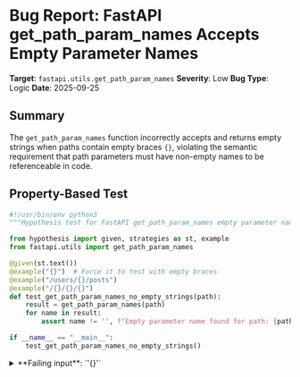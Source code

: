 # Bug Report: FastAPI get_path_param_names Accepts Empty Parameter Names

**Target**: `fastapi.utils.get_path_param_names`
**Severity**: Low
**Bug Type**: Logic
**Date**: 2025-09-25

## Summary

The `get_path_param_names` function incorrectly accepts and returns empty strings when paths contain empty braces `{}`, violating the semantic requirement that path parameters must have non-empty names to be referenceable in code.

## Property-Based Test

```python
#!/usr/bin/env python3
"""Hypothesis test for FastAPI get_path_param_names empty parameter names bug"""

from hypothesis import given, strategies as st, example
from fastapi.utils import get_path_param_names

@given(st.text())
@example("{}")  # Force it to test with empty braces
@example("/users/{}/posts")
@example("/{}/{}/{}")
def test_get_path_param_names_no_empty_strings(path):
    result = get_path_param_names(path)
    for name in result:
        assert name != '', f"Empty parameter name found for path: {path!r}"

if __name__ == "__main__":
    test_get_path_param_names_no_empty_strings()
```

<details>

<summary>
**Failing input**: `'{}'`
</summary>
```
============================= test session starts ==============================
platform linux -- Python 3.13.2, pytest-8.4.1, pluggy-1.5.0 -- /home/npc/miniconda/bin/python3
cachedir: .pytest_cache
hypothesis profile 'default'
rootdir: /home/npc/pbt/agentic-pbt/worker_/30
plugins: anyio-4.9.0, hypothesis-6.139.1, asyncio-1.2.0, langsmith-0.4.29
asyncio: mode=Mode.STRICT, debug=False, asyncio_default_fixture_loop_scope=None, asyncio_default_test_loop_scope=function
collecting ... collected 1 item

hypo.py::test_get_path_param_names_no_empty_strings FAILED               [100%]

=================================== FAILURES ===================================
__________________ test_get_path_param_names_no_empty_strings __________________
  + Exception Group Traceback (most recent call last):
  |   File "/home/npc/pbt/agentic-pbt/worker_/30/hypo.py", line 8, in test_get_path_param_names_no_empty_strings
  |     @example("{}")  # Force it to test with empty braces
  |                    ^^^
  |   File "/home/npc/miniconda/lib/python3.13/site-packages/hypothesis/core.py", line 2062, in wrapped_test
  |     _raise_to_user(errors, state.settings, [], " in explicit examples")
  |     ~~~~~~~~~~~~~~^^^^^^^^^^^^^^^^^^^^^^^^^^^^^^^^^^^^^^^^^^^^^^^^^^^^^
  |   File "/home/npc/miniconda/lib/python3.13/site-packages/hypothesis/core.py", line 1613, in _raise_to_user
  |     raise the_error_hypothesis_found
  | ExceptionGroup: Hypothesis found 3 distinct failures in explicit examples. (3 sub-exceptions)
  +-+---------------- 1 ----------------
    | Traceback (most recent call last):
    |   File "/home/npc/pbt/agentic-pbt/worker_/30/hypo.py", line 14, in test_get_path_param_names_no_empty_strings
    |     assert name != '', f"Empty parameter name found for path: {path!r}"
    | AssertionError: Empty parameter name found for path: '{}'
    | assert '' != ''
    | Falsifying explicit example: test_get_path_param_names_no_empty_strings(
    |     path='{}',
    | )
    +---------------- 2 ----------------
    | Traceback (most recent call last):
    |   File "/home/npc/pbt/agentic-pbt/worker_/30/hypo.py", line 14, in test_get_path_param_names_no_empty_strings
    |     assert name != '', f"Empty parameter name found for path: {path!r}"
    | AssertionError: Empty parameter name found for path: '/users/{}/posts'
    | assert '' != ''
    | Falsifying explicit example: test_get_path_param_names_no_empty_strings(
    |     path='/users/{}/posts',
    | )
    +---------------- 3 ----------------
    | Traceback (most recent call last):
    |   File "/home/npc/pbt/agentic-pbt/worker_/30/hypo.py", line 14, in test_get_path_param_names_no_empty_strings
    |     assert name != '', f"Empty parameter name found for path: {path!r}"
    | AssertionError: Empty parameter name found for path: '/{}/{}/{}'
    | assert '' != ''
    | Falsifying explicit example: test_get_path_param_names_no_empty_strings(
    |     path='/{}/{}/{}',
    | )
    +------------------------------------
=========================== short test summary info ============================
FAILED hypo.py::test_get_path_param_names_no_empty_strings - ExceptionGroup: ...
============================== 1 failed in 0.29s ===============================
```
</details>

## Reproducing the Bug

```python
#!/usr/bin/env python3
"""Minimal reproduction case for FastAPI get_path_param_names empty parameter bug"""

from fastapi.utils import get_path_param_names

# Test with empty braces in path
path = "/users/{}/posts"
result = get_path_param_names(path)

print(f"Path: {path}")
print(f"Result: {result}")
print(f"Empty string in result: {'' in result}")

# Test with multiple empty parameters
path2 = "/{}/{}/{}"
result2 = get_path_param_names(path2)
print(f"\nPath: {path2}")
print(f"Result: {result2}")

# Test with mixed empty and named parameters
path3 = "/mixed/{id}/{}/end"
result3 = get_path_param_names(path3)
print(f"\nPath: {path3}")
print(f"Result: {result3}")

# Demonstrate the issue - empty strings can't be used as function parameters
print("\nWhy this is a problem:")
print("- Python function parameters cannot have empty names")
print("- Empty strings will never match any function parameter in the route handler")
print("- This violates the semantic expectation that path parameters have valid names")

# Assert that the bug exists
assert '' in result, "Bug not reproduced - empty string should be in result"
print("\nBug confirmed: Empty string is present in path parameter names")
```

<details>

<summary>
Empty parameter names are returned for paths with empty braces
</summary>
```
Path: /users/{}/posts
Result: {''}
Empty string in result: True

Path: /{}/{}/{}
Result: {''}

Path: /mixed/{id}/{}/end
Result: {'', 'id'}

Why this is a problem:
- Python function parameters cannot have empty names
- Empty strings will never match any function parameter in the route handler
- This violates the semantic expectation that path parameters have valid names

Bug confirmed: Empty string is present in path parameter names
```
</details>

## Why This Is A Bug

This violates expected behavior in several critical ways:

1. **Semantic Contract Violation**: Path parameters must have valid names to be referenced in function signatures. The OpenAPI specification and FastAPI's design both require that path parameters correspond to named entities that can be referenced in code.

2. **Python Language Constraints**: Python function parameters must be valid identifiers, and empty strings are not valid Python identifiers. Therefore, an empty path parameter name can never match any function parameter, making it impossible to use.

3. **Silent Failure**: The function accepts invalid input without warning. In `fastapi/dependencies/utils.py:284`, the code checks `is_path_param = param_name in path_param_names`. When `path_param_names` contains an empty string, it will never match any actual function parameter name, causing the parameter to be silently ignored rather than properly validated.

4. **Framework Design Principles**: FastAPI emphasizes type safety, automatic validation, and clear error messages. Accepting empty parameter names contradicts these principles by allowing semantically invalid paths to pass through without validation.

5. **Documentation Mismatch**: All FastAPI documentation examples show named parameters like `{item_id}`, `{user_id}`, etc. There are no examples of empty parameters because they are not intended to be supported.

## Relevant Context

The bug is located in `/fastapi/utils.py` at lines 59-60:
```python
def get_path_param_names(path: str) -> Set[str]:
    return set(re.findall("{(.*?)}", path))
```

The regex pattern `{(.*?)}` matches any content between braces, including empty content. When braces contain nothing (`{}`), the captured group is an empty string.

This function is used in `fastapi/dependencies/utils.py:273` to determine which function parameters are path parameters. The empty strings in the result set will never match actual function parameter names, leading to unmatched path parameters.

Key documentation references:
- FastAPI Path Parameters: https://fastapi.tiangolo.com/tutorial/path-params/
- OpenAPI Specification v3.1.0 Path Templating: https://spec.openapis.org/oas/v3.1.0#path-templating

## Proposed Fix

```diff
 def get_path_param_names(path: str) -> Set[str]:
-    return set(re.findall("{(.*?)}", path))
+    return set(name for name in re.findall("{(.*?)}", path) if name)
```

This simple fix filters out empty strings from the result set, ensuring that only valid, non-empty parameter names are returned. This maintains backward compatibility for all valid use cases while preventing the acceptance of semantically invalid empty parameter names.